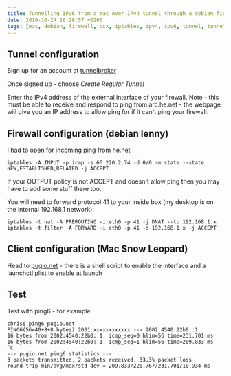 ```yaml
---
title: Tunnelling IPv6 from a mac over IPv4 tunnel through a debian firewall using tunnelbroker.net
date: 2010-10-24 16:28:57 +0200
tags: [mac, debian, firewall, osx, iptables, ipv4, ipv6, tunnel, tunnelbroker.net]
---
```


## Tunnel configuration

Sign up for an account at [tunnelbroker](http://tunnelbroker.net)

Once signed up - choose _Create Regular Tunnel_

Enter the IPv4 address of the external interface of your firewall. Note - this must be able to receive and respond to ping from arc.he.net - the webpage will give you an IP address to allow ping for if it can't ping your firewall.

## Firewall configuration (debian lenny)

I had to open for incoming ping from he.net

```shell
iptables -A INPUT -p icmp -s 66.220.2.74 -d 0/0 -m state --state NEW,ESTABLISHED,RELATED -j ACCEPT
```

If your OUTPUT policy is not ACCEPT and doesn't allow ping then you may have to add some stuff there too.

You will need to forward protocol 41 to your inside box (my desktop is on the internal 192.168.1 network):

```shell
iptables -t nat -A PREROUTING -i eth0 -p 41 -j DNAT --to 192.168.1.x
iptables -t filter -A FORWARD -i eth0 -p 41 -d 192.168.1.x -j ACCEPT
```

## Client configuration (Mac Snow Leopard)

Head to [pugio.net](http://pugio.net/2009/01/enable-ipv6-on-mac-os-x-the-tu.html) - there is a shell script to enable the interface and a launchctl plist to enable at launch

## Test

Test with ping6 - for example:

```shell
chris$ ping6 pugio.net
PING6(56=40+8+8 bytes) 2001:xxxxxxxxxxxx --> 2002:4540:22b0::1
16 bytes from 2002:4540:22b0::1, icmp_seq=0 hlim=56 time=231.701 ms
16 bytes from 2002:4540:22b0::1, icmp_seq=1 hlim=56 time=209.833 ms
^C
--- pugio.net ping6 statistics ---
3 packets transmitted, 2 packets received, 33.3% packet loss
round-trip min/avg/max/std-dev = 209.833/220.767/231.701/10.934 ms
```
